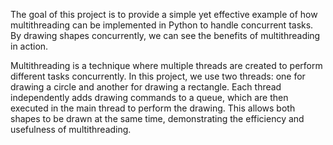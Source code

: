 The goal of this project is to provide a simple yet effective example of how multithreading can be implemented in Python to handle concurrent tasks. By drawing shapes concurrently, we can see the benefits of multithreading in action.

Multithreading is a technique where multiple threads are created to perform different tasks concurrently. In this project, we use two threads: one for drawing a circle and another for drawing a rectangle. Each thread independently adds drawing commands to a queue, which are then executed in the main thread to perform the drawing. This allows both shapes to be drawn at the same time, demonstrating the efficiency and usefulness of multithreading.
